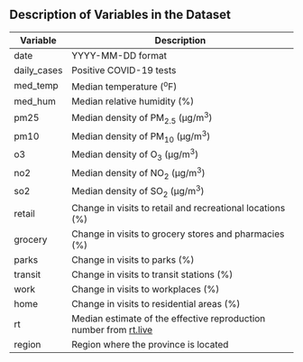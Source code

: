 




## Description of Variables in the Dataset
| Variable    | Description                                                                                                 |
|-------------|-------------------------------------------------------------------------------------------------------------|
| date        | YYYY-MM-DD format                                                                                           |
| daily_cases | Positive COVID-19 tests                                                                                     |
| med_temp    | Median temperature (<sup>o</sup>F)                                                                          |
| med_hum     | Median relative humidity (%)                                                                                |
| pm25        | Median density of PM<sub>2.5</sub> (µg/m<sup>3</sup>)                                                       |
| pm10        | Median density of PM<sub>10</sub> (µg/m<sup>3</sup>)                                                        |
| o3          | Median density of O<sub>3</sub> (µg/m<sup>3</sup>)                                                          |
| no2         | Median density of NO<sub>2</sub> (µg/m<sup>3</sup>)                                                         |
| so2         | Median density of SO<sub>2</sub> (µg/m<sup>3</sup>)                                                         |
| retail      | Change in visits to retail and recreational locations (%)                                                   |
| grocery     | Change in visits to grocery stores and pharmacies (%)                                                       |
| parks       | Change in visits to parks (%)                                                                               |
| transit     | Change in visits to transit stations (%)                                                                    |
| work        | Change in visits to workplaces (%)                                                                          |
| home        | Change in visits to residential areas (%)                                                                   |
| rt          | Median estimate of the effective reproduction number from <a href="http://rt.live"> rt.live </a>            |
| region      | Region where the province is located                                                                        |

